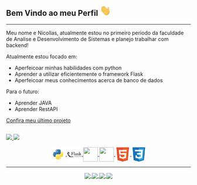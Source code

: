 ## Bem Vindo ao meu Perfil <img height="30" width="30" src="https://raw.githubusercontent.com/ABSphreak/ABSphreak/master/gifs/Hi.gif">

----

Meu nome e Nicollas, atualmente estou no primeiro periodo da faculdade de Analise e Desenvolvimento de Sistemas e planejo trabalhar com backend!


Atualmente estou focado em:
- Aperfeicoar minhas habilidades com python
- Aprender a utilizar eficientemente o framework Flask
- Aperfeicoar meus conhecimentos acerca de banco de dados

Para o futuro:
- Aprender JAVA
- Aprender RestAPI

<a href="https://nicollasprado.pythonanywhere.com/">Confira meu último projeto</a>

##

<div style="display: inline-block">
  <a href="https://github.com/nicollasprado/nicollasprado">
    <picture>
      <source
      srcset="https://github-readme-stats.vercel.app/api?username=nicollasprado&show_icons=true&theme=midnight-purple&locale=pt-br"
      media="(prefers-color-scheme: dark)"
      />
      <source
      srcset="https://github-readme-stats.vercel.app/api?username=nicollasprado&show_icons=true&theme=buefy&locale=pt-br"
        media="(prefers-color-scheme: light)"
      />
      <img height="170em" src="https://github-readme-stats.vercel.app/api?username=nicollasprado&show_icons=true&theme=midnight-purple&locale=pt-br">
    </picture>
    <picture>
      <source
      srcset="https://leetcard.jacoblin.cool/nicollasprado?theme=dark&font=Nanum%20Gothic%20Coding"
      media="(prefers-color-scheme: dark)"
      />
      <source
      srcset="https://leetcard.jacoblin.cool/nicollasprado?theme=dark&font=Nanum%20Gothic%20Coding"
        media="(prefers-color-scheme: light)"
      />
      <img height="170em" src="https://leetcard.jacoblin.cool/nicollasprado?theme=dark&font=Nanum%20Gothic%20Coding">
    </picture>
</div>
    
<div align=center> 
  <br>
  <img align="center" height="40" width="40" src="https://raw.githubusercontent.com/github/explore/master/topics/python/python.png">
  <img align="center" height="40" width="40" src="https://raw.githubusercontent.com/github/explore/master/topics/flask/flask.png">
  <img align="center" height="40" width="40" src="https://user-images.githubusercontent.com/25181517/183896128-ec99105a-ec1a-4d85-b08b-1aa1620b2046.png">
  <img align="center" height="40" width="40" src="https://cdn.jsdelivr.net/gh/devicons/devicon@latest/icons/javascript/javascript-original.svg">
  <img align="center" height="40" width="40" src="https://raw.githubusercontent.com/devicons/devicon/master/icons/html5/html5-original.svg">
  <img align="center" height="40" width="40" src="https://raw.githubusercontent.com/devicons/devicon/master/icons/css3/css3-original.svg">
</div>

----

<div align=center style="display: inline-block>
  <a href="https://discord.gg/NMNpJhXNPr"> <img align="center" src="https://img.shields.io/badge/Discord-7289DA?style=for-the-badge&logo=discord&logoColor=white"> </a>
  <a href="mailto:nicollasprado.profissional@gmail.com"> <img align="center" src="https://img.shields.io/badge/Gmail-D14836?style=for-the-badge&logo=gmail&logoColor=white"> </a>
  <a href="https://www.linkedin.com/in/nicollas-matheus-5646a326b/"> <img align="center" src="https://img.shields.io/badge/LinkedIn-0077B5?style=for-the-badge&logo=linkedin&logoColor=white"> </a>
  <a href="https://www.instagram.com/nicollasmp/"> <img align="center" src="https://img.shields.io/badge/Instagram-E4405F?style=for-the-badge&logo=instagram&logoColor=white"> </a>
</div>
